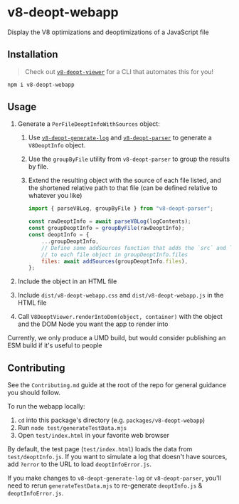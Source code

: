 # v8-deopt-webapp

Display the V8 optimizations and deoptimizations of a JavaScript file

## Installation

> Check out [`v8-deopt-viewer`](https://npmjs.com/package/v8-deopt-viewer) for a CLI that automates this for you!

```bash
npm i v8-deopt-webapp
```

## Usage

1.  Generate a `PerFileDeoptInfoWithSources` object:

    1.  Use [`v8-deopt-generate-log`](https://npmjs.com/package/v8-deopt-generate-log) and [`v8-deopt-parser`](https://npmjs.com/package/v8-deopt-parser) to generate a `V8DeoptInfo` object.
    2.  Use the `groupByFile` utility from `v8-deopt-parser` to group the results by file.
    3.  Extend the resulting object with the source of each file listed, and the shortened relative path to that file (can be defined relative to whatever you like)

        ```javascript
        import { parseV8Log, groupByFile } from "v8-deopt-parser";

        const rawDeoptInfo = await parseV8Log(logContents);
        const groupDeoptInfo = groupByFile(rawDeoptInfo);
        const deoptInfo = {
        	...groupDeoptInfo,
        	// Define some addSources function that adds the `src` and `relativePath` property
        	// to each file object in groupDeoptInfo.files
        	files: await addSources(groupDeoptInfo.files),
        };
        ```

2.  Include the object in an HTML file
3.  Include `dist/v8-deopt-webapp.css` and `dist/v8-deopt-webapp.js` in the HTML file
4.  Call `V8DeoptViewer.renderIntoDom(object, container)` with the object and the DOM Node you want the app to render into

Currently, we only produce a UMD build, but would consider publishing an ESM build if it's useful to people

## Contributing

See the `Contributing.md` guide at the root of the repo for general guidance you should follow.

To run the webapp locally:

1. `cd` into this package's directory (e.g. `packages/v8-deopt-webapp`)
1. Run `node test/generateTestData.mjs`
1. Open `test/index.html` in your favorite web browser

By default, the test page (`test/index.html`) loads the data from `test/deoptInfo.js`. If you want to simulate a log that doesn't have sources, add `?error` to the URL to load `deoptInfoError.js`.

If you make changes to `v8-deopt-generate-log` or `v8-deopt-parser`, you'll need to rerun `generateTestData.mjs` to re-generate `deoptInfo.js` & `deoptInfoError.js`.

```

```
